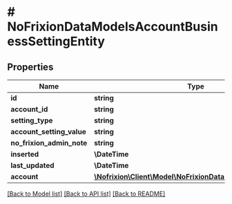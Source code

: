 # # NoFrixionDataModelsAccountBusinessSettingEntity

## Properties

Name | Type | Description | Notes
------------ | ------------- | ------------- | -------------
**id** | **string** |  | [optional]
**account_id** | **string** |  | [optional]
**setting_type** | **string** |  | [optional]
**account_setting_value** | **string** |  | [optional]
**no_frixion_admin_note** | **string** |  | [optional]
**inserted** | **\DateTime** |  | [optional]
**last_updated** | **\DateTime** |  | [optional]
**account** | [**\Nofrixion\Client\Model\NoFrixionDataModelsAccountEntity**](NoFrixionDataModelsAccountEntity.md) |  | [optional]

[[Back to Model list]](../../README.md#models) [[Back to API list]](../../README.md#endpoints) [[Back to README]](../../README.md)

